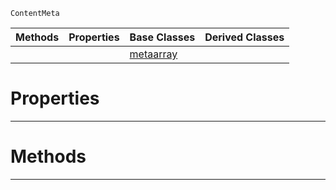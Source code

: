  `ContentMeta`

|Methods|Properties|Base Classes|Derived Classes|
|---|---|---|---|
| | |[metaarray](metaarray.md)| |


 #  Properties


---  
 #  Methods


---  
 

 
